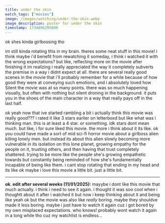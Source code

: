 ```yaml
---
title: under the skin
watch_tags: ["movies"]
image: /images/watching/under-the-skin.webp
image_description: poster for under the skin
timestamp: 1734896295000
---
```

ok shes kinda girlbossing tho

im still kinda rotating this in my brain. theres some neat stuff in this movie! i think maybe i'd benefit from rewatching it someday, i think i watched it with the wrong expectations? but like, reflecting more on the movie after finishing it im realizing i really appreciated the way it completely subverts the premise in a way i didnt expect at all. there are several really good scenes in the movie that i'll probably remember for a while because of how good they were at conveying such emotions, and i absolutely loved how Silent the movie was at so many points. there was so much happening visually, but often with nothing but silent droning in the background. it puts you in the shoes of the main character in a way that really pays off in the last half.

ok yeah now that ive started rambling a bit i actually think this movie was really good??? i rated it like 3 stars earlier on letterboxd but like what was i thinking man. this is at least a 4 star. or something. idk stars dont mean much. but like, i for sure liked this movie. the more i think about it its like. ok you could have made a sort of mid sci-fi horror movie about a girlboss alien killing lonely men. but instead its about this alien slowly becoming more vulnerable in its isolation on this lone planet, growing empathy for the people on it, trusting others, and then having that trust completely shattered. trying to be more like the people she's growing empathetic towards but constantly being reminded of how she's fundamentally incapable of being like them. i cant stop rotating that ending in my head and its like ok maybe i love this movie a little bit. just a little bit.

---

**ok. edit after several weeks (11/01/2025):** mayybe i dont like this movie that much actually. i think i need to see it again. i thought it was soo cool when i thoughtt about it after i watched it but now i keep thinking about it and being like yeah ok but the movie was also like *really* boring. maybe they shouldve made it less boring. maybe i just have to watch it again cuz i got bored by my own misplaced expectations. who knows! probably wont watch it again in a long while tho cuz my watchlist is endless...